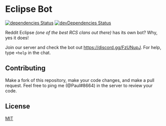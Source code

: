 # Eclipse Bot

[![dependencies Status](https://david-dm.org/luis729/eclipse-bot/status.svg)](https://david-dm.org/luis729/eclipse-bot)
[![devDependencies Status](https://david-dm.org/luis729/eclipse-bot/dev-status.svg)](https://david-dm.org/luis729/eclipse-bot?type=dev)

Reddit Eclipse *(one of the best RCS clans out there)* has its own bot? Why, yes it does!

Join our server and check the bot out <https://discord.gg/FzUNupJ>. For help, type `+help` in the
chat.

## Contributing

Make a fork of this repository, make your code changes, and make a pull request. Feel free to
ping me (@Paul#8664) in the server to review your code.

## License

[MIT](./LICENSE)
